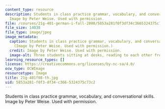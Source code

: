 ```yaml
---
content_type: resource
description: Students in class practice grammar, vocabulary, and conversational skills.
  Image by Peter Weise. Used with permission.
file: /courses/21g-401-german-i-fall-2008/5853a281f0f3df34c3665324375c73c2_21g-401f08-th.jpg
file_size: 14038
file_type: image/jpeg
image_metadata:
  caption: Students in class practice grammar, vocabulary, and conversational skills.
    (Image by Peter Weise. Used with permission.)
  credit: Image by Peter Weise. Used with permission.
  image-alt: Three students sitting at desks, reading to each other from textbooks.
learning_resource_types: []
license: https://creativecommons.org/licenses/by-nc-sa/4.0/
ocw_type: OCWImage
resourcetype: Image
title: 21g-401f08-th.jpg
uid: 5853a281-f0f3-df34-c366-5324375c73c2
---
```

Students in class practice grammar, vocabulary, and conversational skills. Image by Peter Weise. Used with permission.